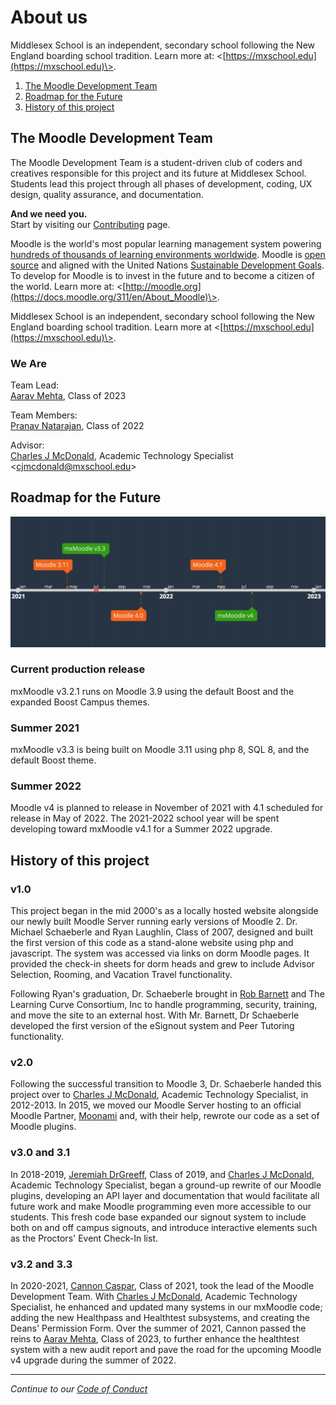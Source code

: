 # About us
Middlesex School is an independent, secondary school following the New England boarding school tradition. Learn more at: \<[https://mxschool.edu](https://mxschool.edu)\>.

1. [The Moodle Development Team](#team)
2. [Roadmap for the Future](#map)
3. [History of this project](#history)

<a name="team"></a>
## The Moodle Development Team
The Moodle Development Team is a student-driven club of coders and creatives responsible for this project and its future at Middlesex School. Students lead this project through all phases of development, coding, UX design, quality assurance, and documentation.

**And we need you.** \
Start by visiting our [Contributing](/docs/CONTRIBUTING.md) page.

Moodle is the world's most popular learning management system powering [hundreds of thousands of learning environments worldwide](https://stats.moodle.org). Moodle is [open source](https://en.wikipedia.org/wiki/Open_source) and aligned with the United Nations [Sustainable Development Goals](https://www.un.org/sustainabledevelopment/). To develop for Moodle is to invest in the future and to become a citizen of the world. Learn more at: \<[http://moodle.org](https://docs.moodle.org/311/en/About_Moodle)\>.

Middlesex School is an independent, secondary school following the New England boarding school tradition. Learn more at \<[https://mxschool.edu](https://mxschool.edu)\>.

### We Are
Team Lead: </br>
    [Aarav Mehta](https://github.com/AaravMehta4897), Class of 2023

Team Members:  </br>
    [Pranav Natarajan](https://github.com/CurryBoy9000), Class of 2022

Advisor: </br>
    [Charles J McDonald](https://github.com/MXchuck), Academic Technology Specialist \<cjmcdonald@mxschool.edu\>


<a name="map"></a>
## Roadmap for the Future
![Road Map for mxMoodle](/assets/roadmap.png)

### Current production release
mxMoodle v3.2.1 runs on Moodle 3.9 using the default Boost and the expanded Boost Campus themes.

### Summer 2021
mxMoodle v3.3 is being built on Moodle 3.11 using php 8, SQL 8, and the default Boost theme.

### Summer 2022
Moodle v4 is planned to release in November of 2021 with 4.1 scheduled for release in May of 2022.
The 2021-2022 school year will be spent developing toward mxMoodle v4.1 for a Summer 2022 upgrade.

<a name="history"></a>
## History of this project
### v1.0
This project began in the mid 2000's as a locally hosted website alongside our newly built Moodle Server running early versions of Moodle 2. Dr. Michael Schaeberle and Ryan Laughlin, Class of 2007, designed and built the first version of this code as a stand-alone website using php and javascript. The system was accessed via links on dorm Moodle pages. It provided the check-in sheets for dorm heads and grew to include Advisor Selection, Rooming, and Vacation Travel functionality.

Following Ryan's graduation, Dr. Schaeberle brought in [Rob Barnett](https://www.linkedin.com/in/rob-barnett-81b7638/) and The Learning Curve Consortium, Inc to handle programming, security, training, and move the site to an external host. With Mr. Barnett, Dr Schaeberle developed the first version of the eSignout system and Peer Tutoring functionality.

### v2.0
Following the successful transition to Moodle 3, Dr. Schaeberle handed this project over to [Charles J McDonald](https://github.com/MXchuck), Academic Technology Specialist, in 2012-2013. In 2015, we moved our Moodle Server hosting to an official Moodle Partner, [Moonami](https://www.moonami.com) and, with their help, rewrote our code as a set of Moodle plugins.

### v3.0 and 3.1
In 2018-2019, [Jeremiah DrGreeff](https://github.com/jrdegreeff), Class of 2019, and [Charles J McDonald](https://github.com/MXchuck), Academic Technology Specialist, began a ground-up rewrite of our Moodle plugins, developing an API layer and documentation that would facilitate all future work and make Moodle programming even more accessible to our students. This fresh code base expanded our signout system to include both on and off campus signouts, and introduce interactive elements such as the Proctors' Event Check-In list.

### v3.2 and 3.3
In 2020-2021, [Cannon Caspar](https://github.com/Cannon544), Class of 2021, took the lead of the Moodle Development Team. With [Charles J McDonald](https://github.com/MXchuck), Academic Technology Specialist, he enhanced and updated many systems in our mxMoodle code; adding the new Healthpass and Healthtest subsystems, and creating the Deans' Permission Form. Over the summer of 2021, Cannon passed the reins to [Aarav Mehta](https://github.com/AaravMehta4897), Class of 2023, to further enhance the healthtest system with a new audit report and pave the road for the upcoming Moodle v4 upgrade during the summer of 2022.

-----
*Continue to our [Code of Conduct](/docs/CODE_OF_CONDUCT.md)*
